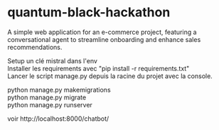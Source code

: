 # quantum-black-hackathon

A simple web application for an e-commerce project, featuring a conversational agent to streamline onboarding and enhance sales recommendations.  

Setup un clé mistral dans l'env  
Installer les requirements avec "pip install -r requirements.txt"  
Lancer le script manage.py depuis la racine du projet avec la console.  

python manage.py makemigrations  
python manage.py migrate  
python manage.py runserver  

voir http://localhost:8000/chatbot/